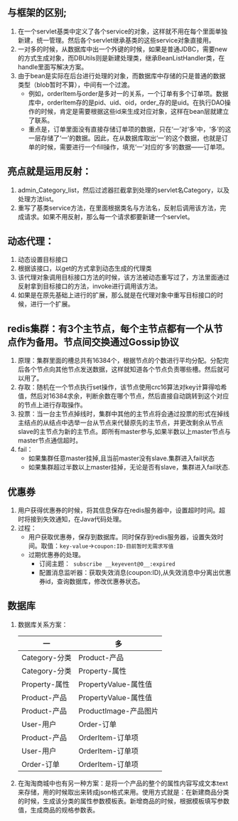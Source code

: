 ## 与框架的区别;
1. 在一个servlet基类中定义了各个service的对象，这样就不用在每个里面单独新建，统一管理。然后各个servlet继承基类的这些service对象直接用。
2. 一对多的时候，从数据库中出一个外键的时候，如果是普通JDBC，需要new的方式生成对象，而DBUtils则是新建处理类，继承BeanListHandler类，在handle里面写解决方案。
3. 由于bean是实际在后台进行处理的对象，而数据库中存储的只是普通的数据类型（blob暂时不算），中间有一个过渡。
   - 例如，orderItem与order是多对一的关系，一个订单有多个订单项。数据库中，orderItem存的是pid、uid、oid，order_存的是uid。在执行DAO操作的时候，肯定是需要根据这些id来生成对应对象，这样在bean层就建立了联系。
   - 重点是，订单里面没有直接存储订单项的数据，只在‘一’对‘多’中，‘多’的这一层存储了‘一’的数据。因此，在从数据库取出‘一’的这个数据，也就是订单的时候，需要进行一个fill操作，填充‘一’对应的‘多’的数据——订单项。

## 亮点就是运用反射：
1. admin_Category_list，然后过滤器拦截拿到处理的servlet名Category，以及处理方法list。
2. 重写了基类service方法，在里面根据类名与方法名，反射后调用该方法，完成请求。如果不用反射，那么每一个请求都要新建一个servlet。

## 动态代理：
1. 动态设置目标接口
2. 根据该接口，以get的方式拿到动态生成的代理类
3. 该代理对象调用目标接口方法的时候，该方法被动态重写过了，方法里面通过反射拿到目标接口的方法，invoke进行调用该方法。
4. 如果是在原先基础上进行的扩展，那么就是在代理对象中重写目标接口的时候，进行一个扩展。



## redis集群：有3个主节点，每个主节点都有一个从节点作为备用。节点间交换通过Gossip协议
1. 原理：集群里面的槽总共有16384个，根据节点的个数进行平均分配。分配完后各个节点向其他节点发送数据，这样就知道各个节点负责哪些槽。然后就可以用了。
2. 存取：随机在一个节点执行set操作，该节点使用crc16算法对key计算得哈希值，然后对16384求余，判断余数在哪个节点，然后直接自动跳转到这个对应的节点上进行存取操作。
3. 投票：当一台主节点掉线时，集群中其他的主节点将会通过投票的形式在掉线主结点的从结点中选举一台从节点来代替原先的主节点，并更改剩余从节点slave的主节点为新的主节点。即所有master参与,如果半数以上master节点与master节点通信超时。
4. fail：
   - 如果集群任意master挂掉,且当前master没有slave.集群进入fail状态
   - 如果集群超过半数以上master挂掉，无论是否有slave，集群进入fail状态.
   
## 优惠券
1. 用户获得优惠券的时候，将其信息保存在redis服务器中，设置超时时间。超时将接到失效通知，在Java代码处理。
2. 过程：
   - 用户获取优惠券，保存到数据库。同时保存到redis服务器，设置失效时间。取值：`key-value`->`coupon:ID-目前暂时无需求写值`
   - 过期优惠券的处理。
     - 订阅主题：` subscribe __keyevent@0__:expired`
     - 配置消息监听器：获取失效消息(coupon:ID),从失效消息中分离出优惠券id，查询数据库，修改优惠券状态。
     
## 数据库
1. 数据库关系方案：

      一 | 多  
      -|-|
      Category-分类 | Product-产品 |
      Category-分类 | Property-属性 |
      Property-属性 | PropertyValue-属性值 |
      Product-产品  | PropertyValue-属性值 |
      Product-产品  | ProductImage-产品图片 |
      User-用户 | Order-订单 |
      Product-产品 | OrderItem-订单项 |
      User-用户 | OrderItem-订单项 |
      Order-订单 | OrderItem-订单项 |
      
2. 在淘淘商城中也有另一种方案：是将一个产品的整个的属性内容写成文本text来存储，用的时候取出来转成json格式来用。使用方式就是：在新建商品分类的时候，生成该分类的属性参数模板表。新增商品的时候，根据模板填写参数值，生成商品的规格参数表。


